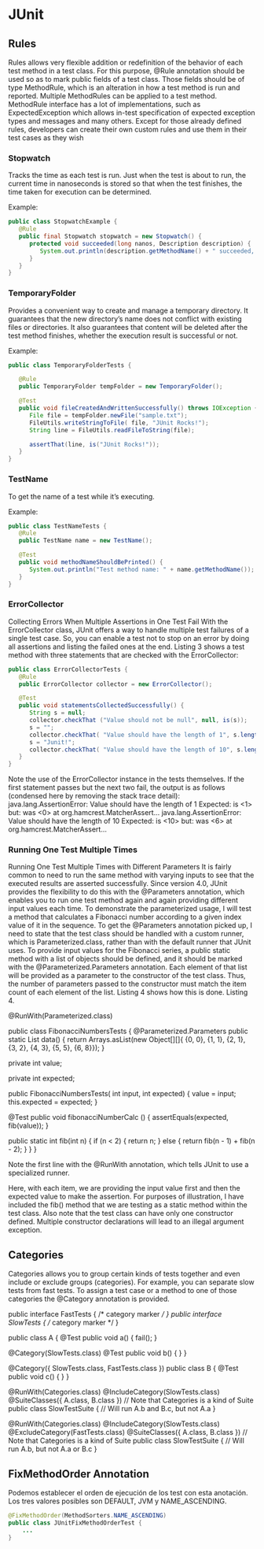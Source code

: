 # JUnit

## Rules

Rules allows very flexible addition or redefinition of the behavior of each test method in a test class. For this purpose, @Rule annotation should be used so as to mark public fields of a test class. Those fields should be of type MethodRule, which is an alteration in how a test method is run and reported. Multiple MethodRules can be applied to a test method. MethodRule interface has a lot of implementations, such as ExpectedException which allows in-test specification of expected exception types and messages and many others. Except for those already defined rules, developers can create their own custom rules and use them in their test cases as they wish

### Stopwatch
Tracks the time as each test is run. Just when the test is about to run, the current time in nanoseconds is stored so that when the test finishes, the time taken for execution can be determined.

Example:
```java
public class StopwatchExample {
   @Rule
   public final Stopwatch stopwatch = new Stopwatch() {
      protected void succeeded(long nanos, Description description) {
         System.out.println(description.getMethodName() + " succeeded, time taken " + nanos);
      }
   }
}
```

### TemporaryFolder
Provides a convenient way to create and manage a temporary directory. It guarantees that the new directory’s name does not conflict with existing files or directories. It also guarantees that content will be deleted after the test method finishes, whether the execution result is successful or not.

Example:

```java
public class TemporaryFolderTests {

   @Rule
   public TemporaryFolder tempFolder = new TemporaryFolder();

   @Test
   public void fileCreatedAndWrittenSuccessfully() throws IOException {
      File file = tempFolder.newFile("sample.txt");
      FileUtils.writeStringToFile( file, "JUnit Rocks!");
      String line = FileUtils.readFileToString(file);

      assertThat(line, is("JUnit Rocks!"));
   }
}
```

### TestName
To get the name of a test while it’s executing.

Example:

```java
public class TestNameTests {
   @Rule
   public TestName name = new TestName();

   @Test
   public void methodNameShouldBePrinted() {
      System.out.println("Test method name: " + name.getMethodName());
   }
}
```

### ErrorCollector
Collecting Errors When Multiple Assertions in One Test Fail
With the ErrorCollector class, JUnit offers a way to handle multiple test failures of a single test case. So, you can enable a test not to stop on an error by doing all assertions and listing the failed ones at the end. Listing 3 shows a test method with three statements that are checked with the ErrorCollector:

```java
public class ErrorCollectorTests {
   @Rule
   public ErrorCollector collector = new ErrorCollector();

   @Test
   public void statementsCollectedSuccessfully() {
      String s = null;
      collector.checkThat ("Value should not be null", null, is(s));
      s = "";
      collector.checkThat( "Value should have the length of 1", s.length(), is(1));
      s = "Junit!";
      collector.checkThat( "Value should have the length of 10", s.length(), is(10));
   }
}
```

Note the use of the ErrorCollector instance in the tests themselves. If the first statement passes but the next two fail, the output is as follows (condensed here by removing the stack trace detail): java.lang.AssertionError: Value should have the length of 1 Expected: is <1> but: was <0> at org.hamcrest.MatcherAssert... java.lang.AssertionError: Value should have the length of 10 Expected: is <10> but: was <6> at org.hamcrest.MatcherAssert…

### Running One Test Multiple Times
Running One Test Multiple Times with Different Parameters
It is fairly common to need to run the same method with varying inputs to see that the executed results are asserted successfully. Since version 4.0, JUnit provides the flexibility to do this with the @Parameters annotation, which enables you to run one test method again and again providing different input values each time. To demonstrate the parameterized usage, I will test a method that calculates a Fibonacci number according to a given index value of it in the sequence. To get the @Parameters annotation picked up, I need to state that the test class should be handled with a custom runner, which is Parameterized.class, rather than with the default runner that JUnit uses. To provide input values for the Fibonacci series, a public static method with a list of objects should be defined, and it should be marked with the @Parameterized.Parameters annotation. Each element of that list will be provided as a parameter to the constructor of the test class. Thus, the number of parameters passed to the constructor must match the item count of each element of the list. Listing 4 shows how this is done. Listing 4.

@RunWith(Parameterized.class)

public class FibonacciNumbersTests {
@Parameterized.Parameters
public static List data() {
return Arrays.asList(new Object[][]{ {0, 0}, {1, 1}, {2, 1}, {3, 2}, {4, 3}, {5, 5}, {6, 8}});
}

private int value;

private int expected;

public FibonacciNumbersTests( int input, int expected) {
value = input;
this.expected = expected;
}

@Test
public void fibonacciNumberCalc () {
assertEquals(expected, fib(value));
}

public static int fib(int n) {
if (n < 2) {
return n;
} else {
return fib(n - 1) + fib(n - 2);
}
}
}

Note the first line with the @RunWith annotation, which tells JUnit to use a specialized runner. 

Here, with each item, we are providing the input value first and then the expected value to make the assertion. For purposes of illustration, I have included the fib() method that we are testing as a static method within the test class. Also note that the test class can have only one constructor defined. Multiple constructor declarations will lead to an illegal argument exception.

## Categories
Categories allows you to group certain kinds of tests together and even include or exclude groups (categories). For example, you can separate slow tests from fast tests. To assign a test case or a method to one of those categories the @Category annotation is provided.

public interface FastTests { /* category marker */ }
public interface SlowTests { /* category marker */ } 

public class A {
@Test public void a() { 
    fail();
 	}

@Category(SlowTests.class) 
@Test public void b() {
 	}
 }

@Category({ SlowTests.class, FastTests.class })
public class B {
@Test public void c() { }
}

@RunWith(Categories.class)
@IncludeCategory(SlowTests.class)
@SuiteClasses({ A.class, B.class })
// Note that Categories is a kind of Suite
public class SlowTestSuite { 
// Will run A.b and B.c, but not A.a
}

@RunWith(Categories.class)
@IncludeCategory(SlowTests.class)
@ExcludeCategory(FastTests.class)
@SuiteClasses({ A.class, B.class })
// Note that Categories is a kind of Suite
public class SlowTestSuite {
// Will run A.b, but not A.a or B.c
} 

## FixMethodOrder Annotation
Podemos establecer el orden de ejecución de los test con esta anotación. Los tres valores posibles son DEFAULT, JVM y NAME_ASCENDING.

```java
@FixMethodOrder(MethodSorters.NAME_ASCENDING)
public class JUnitFixMethodOrderTest {
	...
}
